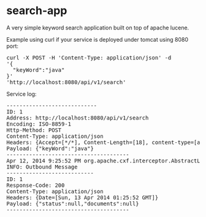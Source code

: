 search-app
==========

A very simple keyword search application built on top of apache lucene.

<p>Example using curl if your service is deployed under tomcat using 8080 port:</p>

<pre>curl -X POST -H 'Content-Type: application/json' -d 
'{
  "keyWord":"java"
}' 
'http://localhost:8080/api/v1/search'
</pre>

Service log: 

<pre>
----------------------------
ID: 1
Address: http://localhost:8080/api/v1/search
Encoding: ISO-8859-1
Http-Method: POST
Content-Type: application/json
Headers: {Accept=[*/*], Content-Length=[18], content-type=[application/json], Host=[localhost:8080], User-Agent=[curl/7.30.0]}
Payload: {"keyWord":"java"}
--------------------------------------
Apr 12, 2014 9:25:52 PM org.apache.cxf.interceptor.AbstractLoggingInterceptor log
INFO: Outbound Message
---------------------------
ID: 1
Response-Code: 200
Content-Type: application/json
Headers: {Date=[Sun, 13 Apr 2014 01:25:52 GMT]}
Payload: {"status":null,"documents":null}
--------------------------------------
</pre>
